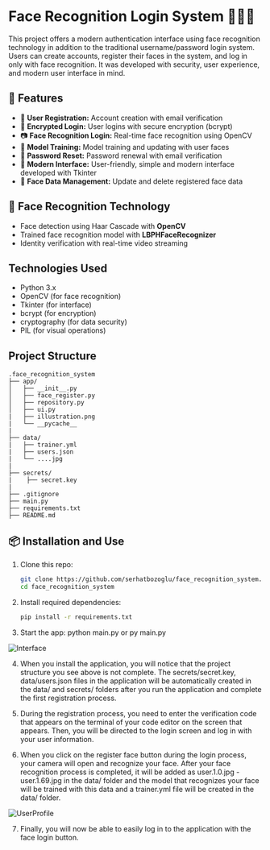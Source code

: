 # Face Recognition Login System 🧑‍💻🧠

This project offers a modern authentication interface using face recognition technology in addition to the traditional username/password login system. Users can create accounts, register their faces in the system, and log in only with face recognition. It was developed with security, user experience, and modern user interface in mind.

## 🚀 Features

- 👤 **User Registration:** Account creation with email verification
- 🔐 **Encrypted Login:** User logins with secure encryption (bcrypt)
- 📷 **Face Recognition Login:** Real-time face recognition using OpenCV
- 🧠 **Model Training:** Model training and updating with user faces
- 🔄 **Password Reset:** Password renewal with email verification
- 🎨 **Modern Interface:** User-friendly, simple and modern interface developed with Tkinter
- 🧼 **Face Data Management:** Update and delete registered face data

## 📸 Face Recognition Technology

- Face detection using Haar Cascade with **OpenCV**
- Trained face recognition model with **LBPHFaceRecognizer**
- Identity verification with real-time video streaming

## Technologies Used

- Python 3.x
- OpenCV (for face recognition)
- Tkinter (for interface)
- bcrypt (for encryption)
- cryptography (for data security)
- PIL (for visual operations)

## Project Structure
```
.face_recognition_system
├── app/
│   ├── __init__.py   
│   ├── face_register.py 
│   ├── repository.py         
│   ├── ui.py
|   ├── illustration.png
|   └── __pycache__
|
├── data/
|   ├── trainer.yml
|   ├── users.json
|   └── ....jpg
|
├── secrets/
|    ├── secret.key
|
├── .gitignore
├── main.py
├── requirements.txt
├── README.md
```
## 📦 Installation and Use

1. Clone this repo:
   ```bash
   git clone https://github.com/serhatbozoglu/face_recognition_system.git
   cd face_recognition_system

2. Install required dependencies:
    ```bash
    pip install -r requirements.txt

3. Start the app:
    python main.py or py main.py

![Interface](app/face_reco_system_1.png)

4. When you install the application, you will notice that the project structure you see above is not complete. The secrets/secret.key, data/users.json files in the application will be automatically created in the data/ and secrets/ folders after you run the application and complete the first registration process.

5. During the registration process, you need to enter the verification code that appears on the terminal of your code editor on the screen that appears. Then, you will be directed to the login screen and log in with your user information.

6. When you click on the register face button during the login process, your camera will open and recognize your face. After your face recognition process is completed, it will be added as user.1.0.jpg - user.1.69.jpg in the data/ folder and the model that recognizes your face will be trained with this data and a trainer.yml file will be created in the data/ folder.

![UserProfile](app/face_reco_system_2.png)

7. Finally, you will now be able to easily log in to the application with the face login button.
